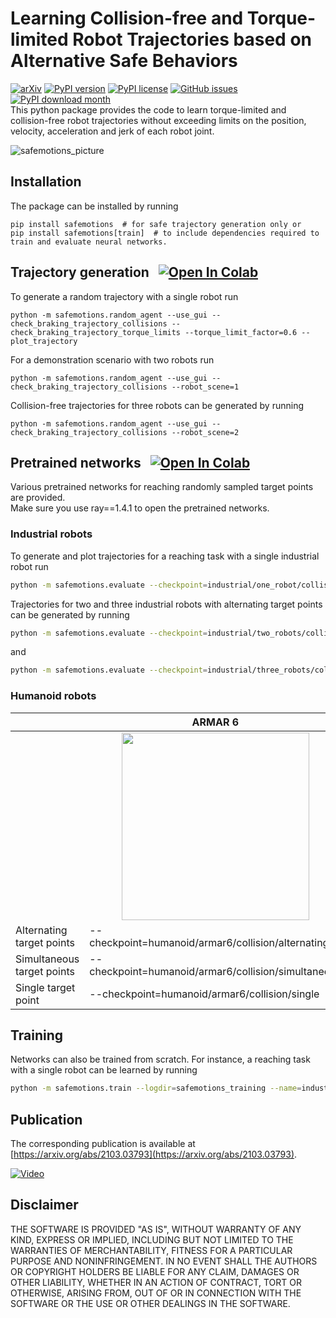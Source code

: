 # Learning Collision-free and Torque-limited Robot Trajectories based on Alternative Safe Behaviors 
[![arXiv](https://img.shields.io/badge/arXiv-2103.03793-B31B1B)](https://arxiv.org/abs/2103.03793)
[![PyPI version](https://img.shields.io/pypi/v/safemotions)](https://pypi.python.org/pypi/safemotions)
[![PyPI license](https://img.shields.io/pypi/l/safemotions)](https://pypi.python.org/pypi/safemotions)
[![GitHub issues](https://img.shields.io/github/issues/translearn/safemotions)](https://github.com/translearn/safemotions/issues/)
[![PyPI download month](https://img.shields.io/pypi/dm/safeMotions)](https://pypi.python.org/pypi/safemotions/) <br>
This python package provides the code to learn torque-limited and collision-free robot trajectories without exceeding limits on the position, velocity, acceleration and jerk of each robot joint.

![safemotions_picture](https://user-images.githubusercontent.com/51738372/116555683-f32d7680-a8fc-11eb-8cce-b01931c6ba58.png)

## Installation

The package can be installed by running

    pip install safemotions  # for safe trajectory generation only or
    pip install safemotions[train]  # to include dependencies required to train and evaluate neural networks.

## Trajectory generation &nbsp; [![Open In Colab](https://colab.research.google.com/assets/colab-badge.svg)](https://colab.research.google.com/github/translearn/notebooks/blob/main/safemotions_random_agent_demo.ipynb)

To generate a random trajectory with a single robot run

    python -m safemotions.random_agent --use_gui --check_braking_trajectory_collisions --check_braking_trajectory_torque_limits --torque_limit_factor=0.6 --plot_trajectory

For a demonstration scenario with two robots run

    python -m safemotions.random_agent --use_gui --check_braking_trajectory_collisions --robot_scene=1

Collision-free trajectories for three robots can be generated by running

    python -m safemotions.random_agent --use_gui --check_braking_trajectory_collisions --robot_scene=2


## Pretrained networks &nbsp; [![Open In Colab](https://colab.research.google.com/assets/colab-badge.svg)](https://colab.research.google.com/github/translearn/notebooks/blob/main/safemotions_trained_networks_demo.ipynb)

Various pretrained networks for reaching randomly sampled target points are provided. \
Make sure you use ray==1.4.1 to open the pretrained networks.  

### Industrial robots 
To generate and plot trajectories for a reaching task with a single industrial robot run

```bash
python -m safemotions.evaluate --checkpoint=industrial/one_robot/collision --use_gui --plot_trajectory --plot_actual_torques
```
Trajectories for two and three industrial robots with alternating target points can be generated by running

```bash
python -m safemotions.evaluate --checkpoint=industrial/two_robots/collision/alternating --use_gui 
```
and
```bash
python -m safemotions.evaluate --checkpoint=industrial/three_robots/collision/alternating --use_gui 
```

### Humanoid robots 

<table width="100%">
    <thead>
        <tr>
            <th style="text-align:center; width: 36%"></th>
            <th style="text-align:center; width: 32%">ARMAR 6</th>
            <th style="text-align:center; width: 32%">ARMAR 6x4</th>
        </tr>
    </thead>
    <tbody>
        <tr>
            <td style="text-align:center;"></td>
            <td style="text-align:center;"><img src="https://user-images.githubusercontent.com/51738372/130495206-be360e87-2444-4481-86eb-44df5c949880.png" width="300"></td>
           <td style="text-align:center;"><img src="https://user-images.githubusercontent.com/51738372/130494311-0c5e0265-30fc-4a54-962d-a853f16d7cbc.png" width="300"></td>
        </tr>
        <tr>
            <td style="text-align:left;">Alternating target points </td>
            <td style="text-align:left"> --checkpoint=humanoid/armar6/collision/alternating
            </td>
            <td style="text-align:left"> --checkpoint=humanoid/armar6_x4/collision/alternating
            </td>
        </tr>
        <tr>
            <td style="text-align:left;">Simultaneous target points </td>
            <td style="text-align:left"> --checkpoint=humanoid/armar6/collision/simultaneous
            </td>
            <td style="text-align:left"> --checkpoint=humanoid/armar6_x4/collision/simultaneous
            </td>
        </tr>
         <tr>
            <td style="text-align:left;">Single target point </td>
            <td style="text-align:left"> --checkpoint=humanoid/armar6/collision/single
            </td>
            <td style="text-align:left"> --checkpoint=humanoid/armar6_x4/collision/single
            </td>
        </tr>
    </tbody>
</table>



## Training

Networks can also be trained from scratch. For instance, a reaching task with a single robot can be learned by running 
```bash
python -m safemotions.train --logdir=safemotions_training --name=industrial_one_robot_collision --robot_scene=0 --online_trajectory_time_step=0.1 --hidden_layer_activation=swish --online_trajectory_duration=8.0 --obstacle_scene=3 --use_target_points --target_point_sequence=0 --target_point_cartesian_range_scene=0 --target_link_offset="[0, 0, 0.126]" --target_point_radius=0.065 --obs_add_target_point_pos --obs_add_target_point_relative_pos --check_braking_trajectory_collisions --closest_point_safety_distance=0.01 --acc_limit_factor_braking=1.0 --jerk_limit_factor_braking=1.0 --punish_action --action_punishment_min_threshold=0.95 --action_max_punishment=0.4  --target_point_reached_reward_bonus=5  --pos_limit_factor=1.0 --vel_limit_factor=1.0 --acc_limit_factor=1.0 --jerk_limit_factor=1.0 --torque_limit_factor=1.0 --punish_braking_trajectory_min_distance --braking_trajectory_min_distance_max_threshold=0.05 --braking_trajectory_max_punishment=0.5 --last_layer_activation=tanh --solver_iterations=50 --normalize_reward_to_initial_target_point_distance --collision_check_time=0.033 --iterations_per_checkpoint=50 --time=200
```

## Publication
The corresponding publication is available at [https://arxiv.org/abs/2103.03793](https://arxiv.org/abs/2103.03793).

[![Video](https://yt-embed.herokuapp.com/embed?v=5YpUhMx1xZM
)](https://www.youtube.com/watch?v=5YpUhMx1xZM)


## Disclaimer

THE SOFTWARE IS PROVIDED "AS IS", WITHOUT WARRANTY OF ANY KIND, EXPRESS OR IMPLIED, INCLUDING BUT NOT LIMITED TO THE WARRANTIES OF MERCHANTABILITY, FITNESS FOR A PARTICULAR PURPOSE AND NONINFRINGEMENT. IN NO EVENT SHALL THE AUTHORS OR COPYRIGHT HOLDERS BE LIABLE FOR ANY CLAIM, DAMAGES OR OTHER LIABILITY, WHETHER IN AN ACTION OF CONTRACT, TORT OR OTHERWISE, ARISING FROM, OUT OF OR IN CONNECTION WITH THE SOFTWARE OR THE USE OR OTHER DEALINGS IN THE SOFTWARE.